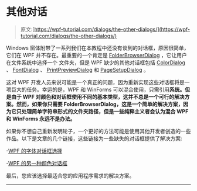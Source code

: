 # 其他对话

> 原文:[https://wpf-tutorial.com/dialogs/the-other-dialogs/](https://wpf-tutorial.com/dialogs/the-other-dialogs/)

Windows 窗体附带了一系列我们在本教程中还没有谈到的对话框，原因很简单，它们在 WPF 并不存在。最重要的一个肯定是 [FolderBrowserDialog](http://msdn.microsoft.com/en-us/library/system.windows.forms.folderbrowserdialog.aspx) ，它让用户在文件系统中选择一个 文件夹，但是 WPF 缺少的其他对话框包括 [ColorDialog](http://msdn.microsoft.com/en-us/library/system.windows.forms.colordialog.aspx) 、 [FontDialog](http://msdn.microsoft.com/en-us/library/system.windows.forms.fontdialog.aspx) 、 [PrintPreviewDialog](http://msdn.microsoft.com/en-us/library/system.windows.forms.printpreviewdialog.aspx) 和 [PageSetupDialog](http://msdn.microsoft.com/en-us/library/system.windows.forms.pagesetupdialog.aspx) 。

这对 WPF 开发人员来说可能是一个真正的问题，因为重新实现这些对话框将是一项巨大的任务。幸运的是，WPF 和 WinForms 可以混合使用，只需引用**系统。但是由于 WPF 对颜色和对话框使用不同的基本类型，这并不总是一个可行的解决方案。然而，如果你只需要 FolderBrowserDialog，这是一个简单的解决方案，因为它只处理简单字符串形式的文件夹路径，但是一些纯粹主义者会认为混合 WPF 和 WinForms 永远不是办法。**

如果你不想自己重新发明轮子，一个更好的方法可能是使用其他开发者创造的一些作品。以下是文章的几个链接，这些链接为一些缺失的对话框提供了解决方案:

-[WPF 的字体对话框选择](http://www.codeproject.com/Articles/368070/A-WPF-Font-Picker-with-Color)

-[WPF 的另一种颜色对话框](http://www.codeproject.com/Articles/33001/WPF-A-Simple-Color-Picker-With-Preview)

最后，您应该选择最适合您的应用程序需求的解决方案。

* * *
